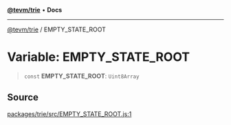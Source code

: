 [**@tevm/trie**](../README.md) • **Docs**

***

[@tevm/trie](../globals.md) / EMPTY\_STATE\_ROOT

# Variable: EMPTY\_STATE\_ROOT

> `const` **EMPTY\_STATE\_ROOT**: `Uint8Array`

## Source

[packages/trie/src/EMPTY\_STATE\_ROOT.js:1](https://github.com/evmts/tevm-monorepo/blob/main/packages/trie/src/EMPTY_STATE_ROOT.js#L1)

